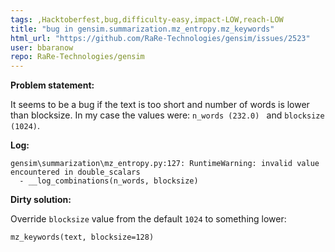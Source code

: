 ```yaml
---
tags: ,Hacktoberfest,bug,difficulty-easy,impact-LOW,reach-LOW
title: "bug in gensim.summarization.mz_entropy.mz_keywords"
html_url: "https://github.com/RaRe-Technologies/gensim/issues/2523"
user: bbaranow
repo: RaRe-Technologies/gensim
---
```


**Problem statement:**

It seems to be a bug if the text is too short and number of words is lower than blocksize. In my case the values were: `n_words (232.0) ` and `blocksize (1024)`.

**Log:**

```
gensim\summarization\mz_entropy.py:127: RuntimeWarning: invalid value encountered in double_scalars
  - __log_combinations(n_words, blocksize)
```

**Dirty solution:**

Override `blocksize` value from the default `1024` to something lower:

`mz_keywords(text, blocksize=128)`

